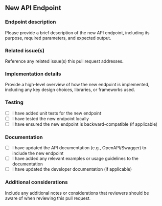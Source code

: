 ## New API Endpoint

### Endpoint description

Please provide a brief description of the new API endpoint, including its purpose, required parameters, and expected output.

### Related issue(s)

Reference any related issue(s) this pull request addresses.

### Implementation details

Provide a high-level overview of how the new endpoint is implemented, including any key design choices, libraries, or frameworks used.

### Testing

- [ ] I have added unit tests for the new endpoint
- [ ] I have tested the new endpoint locally
- [ ] I have ensured the new endpoint is backward-compatible (if applicable)

### Documentation

- [ ] I have updated the API documentation (e.g., OpenAPI/Swagger) to include the new endpoint
- [ ] I have added any relevant examples or usage guidelines to the documentation
- [ ] I have updated the developer documentation (if applicable)

### Additional considerations

Include any additional notes or considerations that reviewers should be aware of when reviewing this pull request.
